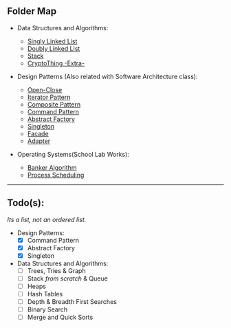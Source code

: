 ## Folder Map

- Data Structures and Algorithms:
  - [Singly Linked List](https://github.com/kondanta/StudyLib/tree/kondanta/Taylan/dsa/Singly-Linked-List)
  - [Doubly Linked List](https://github.com/kondanta/StudyLib/tree/kondanta/Taylan/dsa/Doubly-Linked-List)
  - [Stack](https://github.com/kondanta/StudyLib/tree/kondanta/Taylan/dsa/Stack)
  - [CryptoThing -Extra-](https://github.com/kondanta/StudyLib/tree/kondanta/Taylan/dsa/Crypt/python)

- Design Patterns (Also related with Software Architecture class):
  - [Open-Close](https://github.com/kondanta/StudyLib/tree/kondanta/Taylan/despat/open-close)
  - [Iterator Pattern](https://github.com/kondanta/StudyLib/tree/kondanta/Taylan/despat/iterator)
  - [Composite Pattern](https://github.com/kondanta/StudyLib/tree/kondanta/Taylan/despat/composite)
  - [Command Pattern](https://github.com/kondanta/StudyLib/tree/kondanta/Taylan/despat/command)
  - [Abstract Factory](https://github.com/kondanta/StudyLib/tree/kondanta/Taylan/despat/abstract-factory)
  - [Singleton](https://github.com/kondanta/StudyLib/tree/kondanta/Taylan/despat/singleton)
  - [Facade](https://github.com/kondanta/StudyLib/tree/kondanta/Taylan/despat/facade)
  - [Adapter](https://github.com/kondanta/StudyLib/tree/kondanta/Taylan/despat/adaptor)

- Operating Systems(School Lab Works):
  - [Banker Algorithm](https://github.com/kondanta/StudyLib/tree/kondanta/Taylan/os/banker)
  - [Process Scheduling](https://github.com/kondanta/StudyLib/tree/kondanta/Taylan/os/processSort)



---
## Todo(s):
*Its a list, not an ordered list.*

- Design Patterns:
  - [x] Command Pattern
  - [x] Abstract Factory
  - [x] Singleton
- Data Structures and Algorithms:
  - [ ] Trees, Tries & Graph
  - [ ] Stack *from scratch* & Queue
  - [ ] Heaps
  - [ ] Hash Tables
  - [ ] Depth & Breadth First Searches
  - [ ] Binary Search
  - [ ] Merge and Quick Sorts

